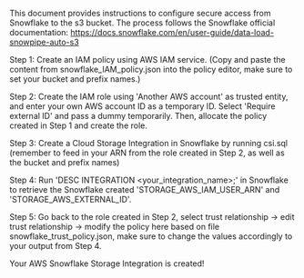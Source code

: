 This document provides instructions to configure secure access from Snowflake to the s3 bucket.
The process follows the Snowflake official documentation: https://docs.snowflake.com/en/user-guide/data-load-snowpipe-auto-s3

Step 1:
Create an IAM policy using AWS IAM service. (Copy and paste the content from snowflake_IAM_policy.json into the policy editor, make sure to set your bucket and prefix names.)

Step 2:
Create the IAM role using 'Another AWS account' as trusted entity, and enter your own AWS account ID as a temporary ID.
Select 'Require external ID' and pass a dummy temporarily. Then, allocate the policy created in Step 1 and create the role.

Step 3:
Create a Cloud Storage Integration in Snowflake by running csi.sql (remember to feed in your ARN from the role created in Step 2, as well as the bucket and prefix names)

Step 4:
Run 'DESC INTEGRATION <your_integration_name>;' in Snowflake to retrieve the Snowflake created 'STORAGE_AWS_IAM_USER_ARN' and 'STORAGE_AWS_EXTERNAL_ID'.

Step 5:
Go back to the role created in Step 2, select trust relationship -> edit trust relationship -> modify the policy here based on file snowflake_trust_policy.json, make sure to change the values accordingly to your output from Step 4.

Your AWS Snowflake Storage Integration is created!

